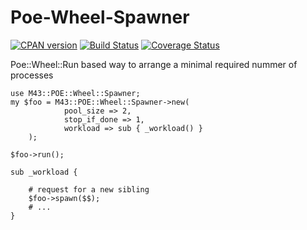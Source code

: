 Poe-Wheel-Spawner
=================

[![CPAN version](https://badge.fury.io/pl/Plack-Middleware-Dispatch-GP.png)](https://badge.fury.io/pl/Poe-Wheel-Spawner)
[![Build Status](https://travis-ci.org/p-alik/Plack-Middleware-Dispatch-GP.png)](https://travis-ci.org/p-alik/Poe-Wheel-Spawner)
[![Coverage Status](https://coveralls.io/repos/github/p-alik/Plack-Middleware-Dispatch-GP/badge.png)](https://coveralls.io/github/p-alik/Poe-Wheel-Spawner)

Poe::Wheel::Run based way to arrange a minimal required nummer of processes


    use M43::POE::Wheel::Spawner;
    my $foo = M43::POE::Wheel::Spawner->new(
                pool_size => 2,
                stop_if_done => 1,
                workload => sub { _workload() }
        );

    $foo->run();

    sub _workload {
        
        # request for a new sibling
        $foo->spawn($$);
        # ...
    }
